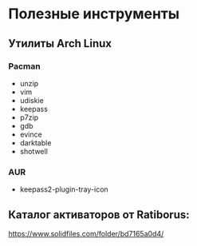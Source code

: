 # Полезные инструменты

## Утилиты Arch Linux

### Pacman
- unzip
- vim
- udiskie
- keepass
- p7zip
- gdb
- evince
- darktable
- shotwell

### AUR
- keepass2-plugin-tray-icon

## Каталог активаторов от Ratiborus:
https://www.solidfiles.com/folder/bd7165a0d4/
